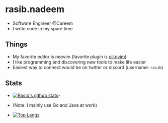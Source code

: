 # rasib.nadeem
- Software Engineer @Careem
- I write code in my spare time

## Things
- My favorite editor is neovim (favorite plugin is [oil.nvim](https://github.com/stevearc/oil.nvim))
- I like programming and discovering new tools to make life easier
- Easiest way to connect would be on twitter or discord (username: `rasib`)

## Stats
- [![Rasib's github stats](https://github-readme-stats.vercel.app/api?username=rasibn&count_private=true&show_icons=true)](https://github.com/rasibn)- 

- (Note: I mainly use Go and Java at work)
- [![Top Langs](https://github-readme-stats.vercel.app/api/top-langs/?username=rasibn)](https://github.com/rasibn)

